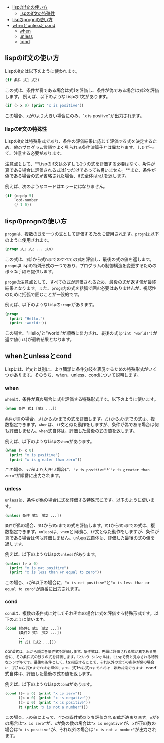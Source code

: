 
- [lispのif文の使い方](#lispのif文の使い方)
  - [lispのif文の特殊性](#lispのif文の特殊性)
- [lispのprognの使い方](#lispのprognの使い方)
- [whenとunlessとcond](#whenとunlessとcond)
  - [when](#when)
  - [unless](#unless)
  - [cond](#cond)


## lispのif文の使い方

Lispのif文は以下のように使われます。


```lisp
(if 条件 式1 式2)
```


この式は、条件が真である場合は式1を評価し、条件が偽である場合は式2を評価します。
例えば、以下のようなLispのif文があります。

```lisp
(if (> x 0) (print "x is positive"))
```

この場合、xが0より大きい場合にのみ、"x is positive"が出力されます。

### lispのif文の特殊性

Lispのif文は特殊形式であり、条件の評価結果に応じて評価する式を決定するため、他のプログラム言語でよく見られる条件演算子とは異なります。したがって、注意する必要があります。

注意点として、**Lispのif文は必ずしも2つの式を評価する必要はなく、条件が真である場合に評価される式は1つだけであっても構いません。**また、条件が偽である場合の式が省略された場合、if式全体は`nil`を返します。

例えば、次のようなコードはエラーにはなりません。

```lisp
(if (odpdp 5)
    `odd-number
    (/ 1 0))
```





## lispのprognの使い方

`progn`は、複数の式を一つの式として評価するために使用されます。`progn`は以下のように使用されます。

```lisp
(progn 式1 式2 ... 式n)
```

この式は、式1から式nまでのすべての式を評価し、最後の式の値を返します。`progn`はLispの特殊形式の一つであり、プログラムの制御構造を変更するための様々な手段を提供します。

`progn`の注意点として、すべての式が評価されるため、最後の式が返す値が最終結果となります。また、`progn`内の式を括弧で囲む必要はありませんが、視認性のために括弧で囲むことが一般的です。

例えば、以下のようなLispの`progn`があります。


```lisp
(progn
  (print "Hello,")
  (print "world!"))
```

この場合、"Hello,"と"world!"が順番に出力され、最後の式`(print "world!")`が返す値(`nil`)が最終結果となります。



## whenとunlessとcond


Lispには、if文とは別に、より簡潔に条件分岐を表現するための特殊形式がいくつかあります。そのうち、when、unless、condについて説明します。

### when

`when`は、条件が真の場合に式を評価する特殊形式です。以下のように使います。

```lisp
(when 条件 式1 [式2 ...])
```

`条件`が真の場合、`式1`から`式n`までの式を評価します。`式1`から`式n`までの式は、複数指定できます。`when`は、`if`文と似た動作をしますが、条件が偽である場合は何も評価しません。`when`式自体は、評価した最後の式の値を返します。

例えば、以下のようなLispの`when`があります。

```lisp
(when (> x 0)
  (print "x is positive")
  (print "x is greater than zero"))
```

この場合、`x`が`0`より大きい場合に、`"x is positive"`と`"x is greater than zero"`が順番に出力されます。

### unless

`unless`は、条件が偽の場合に式を評価する特殊形式です。以下のように使います。

```lisp
(unless 条件 式1 [式2 ...])
```


`条件`が偽の場合、`式1`から`式n`までの式を評価します。`式1`から`式n`までの式は、複数指定できます。`unless`は、`when`と同様に、`if`文と似た動作をしますが、条件が真である場合は何も評価しません。`unless`式自体は、評価した最後の式の値を返します。

例えば、以下のようなLispの`unless`があります。

```lisp
(unless (> x 0)
  (print "x is not positive")
  (print "x is less than or equal to zero"))
```

この場合、`x`が`0`以下の場合に、`"x is not positive"`と`"x is less than or equal to zero"`が順番に出力されます。

### cond

`cond`は、複数の条件式に対してそれぞれの場合に式を評価する特殊形式です。以下のように使います。

```lisp
(cond (条件1 式1 [式2 ...])
      (条件2 式1 [式2 ...])
      ...
      (t 式1 [式2 ...]))
```

cond`式は、上から順に各条件式を評価します。条件式は、先頭に評価される式が真である場合に、その条件式の残りの式を評価します。`t`という
シンボルは、Lispで真と見なされる特殊なシンボルです。最後の条件として、`t`を指定することで、それ以外の全ての条件が偽の場合に、`式1`から`式n`までの式を評価します。`式1`から`式n`までの式は、複数指定できます。`cond`式自体は、評価した最後の式の値を返します。

例えば、以下のようなLispの`cond`があります。

```lisp
(cond ((= x 0) (print "x is zero"))
      ((< x 0) (print "x is negative"))
      ((> x 0) (print "x is positive"))
      (t (print "x is not a number")))
```

この場合、`x`の値によって、4つの条件式のうち評価される式が決まります。`x`が`0`の場合は`"x is zero"`が、`x`が負の数の場合は`"x is negative"`が、`x`が正の数の場合は`"x is positive"`が、それ以外の場合は`"x is not a number"`が出力されます。




